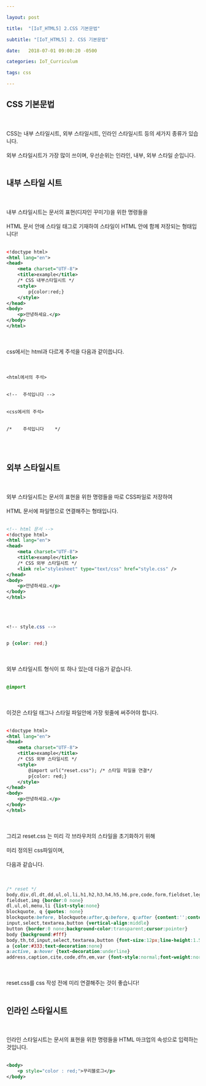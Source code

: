 ```yaml
---

layout: post

title:  "[IoT_HTML5] 2.CSS 기본문법"

subtitle: "[IoT_HTML5] 2. CSS 기본문법"

date:   2018-07-01 09:00:20 -0500

categories: IoT_Curriculum

tags: css

---
```


## CSS 기본문법

<br>
<br>
CSS는 내부 스타일시트, 외부 스타일시트, 인라인 스타일시트 등의 세가지 종류가 있습니다.
<br>
<br>
외부 스타일시트가 가장 많이 쓰이며, 우선순위는 인라인, 내부, 외부 스타일 순입니다.

<br>
<br>

## 내부 스타일 시트

<br>
<br>
내부 스타일시트는 문서의 표현(디자인 꾸미기)을 위한 명령들을
<br>
<br>
HTML 문서 안에 스타일 태그로 기재하여 스타일이 HTML 안에 함께 저장되는 형태입니다!
<br>
<br>

```xml
<!doctype html>
<html lang="en">
<head>
	<meta charset="UTF-8">
	<title>example</title>
	/* CSS 내부스타일시트 */
	<style>
		p{color:red;}
	</style>
</head>
<body>
	<p>안녕하세요.</p>
</body>
</html>
```

<br>
<br>
css에서는 html과 다르게 주석을 다음과 같이씁니다.
<br>
<br>
<br>

```
<html에서의 주석>


<!--  주석입니다 -->


<css에서의 주석>


/*    주석입니다    */
```

<br>
<br>

## 외부 스타일시트

<br>
<br>
외부 스타일시트는 문서의 표현을 위한 명령들을 따로 CSS파일로 저장하여
<br>
<br>
HTML 문서에 파일명으로 연결해주는 형태입니다.
<br>
<br>

```xml
<!-- html 문서 -->
<!doctype html>
<html lang="en">
<head>
	<meta charset="UTF-8">
	<title>example</title>
	/* CSS 외부 스타일시트 */
	<link rel="stylesheet" type="text/css" href="style.css" />
</head>
<body>
	<p>안녕하세요.</p>
</body>
</html>
```

<br>
<br>

```css
<!-- style.css -->


p {color: red;}
```

<br>
<br>
외부 스타일시트 형식이 또 하나 있는데 다음가 같습니다.
<br>
<br>

```css
@import
```

<br>
<br>
이것은 스타일 태그나 스타일 파일안에 가장 윗줄에 써주어야 합니다.
<br>
<br>

```xml
<!doctype html>
<html lang="en">
<head>
	<meta charset="UTF-8">
	<title>example</title>
	/* CSS 외부 스타일시트 */
	<style>
		@import url("reset.css"); /* 스타일 파일을 연결*/
		p{color: red;}
	</style>
</head>
<body>
	<p>안녕하세요.</p>
</body>
</html>
```

<br>
<br>
그리고 reset.css 는 미리 각 브라우저의 스타일을 초기화하기 위해
<br>
<br>
미리 정의된 css파일이며,
<br>
<br>
다음과 같습니다.
<br>
<br>
<br>

```css
/* reset */
body,div,dl,dt,dd,ul,ol,li,h1,h2,h3,h4,h5,h6,pre,code,form,fieldset,legend,textarea,p,blockquote,th,td,input,select,textarea,button {margin:0;padding:0}
fieldset,img {border:0 none}
dl,ul,ol,menu,li {list-style:none}
blockquote, q {quotes: none}
blockquote:before, blockquote:after,q:before, q:after {content:'';content:none}
input,select,textarea,button {vertical-align:middle}
button {border:0 none;background-color:transparent;cursor:pointer}
body {background:#fff}
body,th,td,input,select,textarea,button {font-size:12px;line-height:1.5;font-family:'돋움',dotum,sans-serif;color:#333} /* color값은 디자인가이드에 맞게사용 */
a {color:#333;text-decoration:none}
a:active, a:hover {text-decoration:underline}
address,caption,cite,code,dfn,em,var {font-style:normal;font-weight:normal}
```

<br>
<br>
reset.css를 css 작성 전에 미리 연결해주는 것이 좋습니다!

<br>
<br>

## 인라인 스타일시트

<br>
<br>
인라인 스타일시트는 문서의 표현을 위한 명령들을 HTML 마크업의 속성으로 입력하는 것입니다.
<br>
<br>

```xml
<body>
	<p style="color : red;">꾸리블로그</p>
</body>
```

